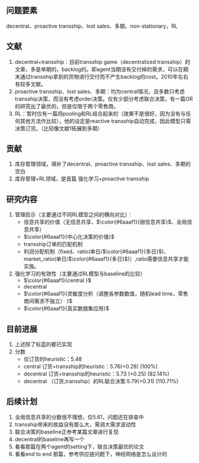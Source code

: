 ## 问题要素
decentral、proactive transship、lost sales、多期、non-stationary，RL
## 文献
1. decentral+transship：目前transship game（decentralized transship）的文章，多是单期的，backlog的。即agent当期没有交付掉的需求，可以在期末通过transship拿到的货物进行交付而不产生backlog的cost。2010年左右有较多文献。
2. proactive transship、lost sales、多期：均为central情况，且多数只考虑transship决策，而没有考虑order决策。仅有少部分考虑联合决策，有一篇OR的研究出了最优的，但是仅限于两个零售商。
3. RL：暂时仅有一篇将pooling和RL结合起来的（效果不是很好，因为没有与任何其他方法作比较），他的设定是reactive transship自动完成，因此模型只需决策订货。（比较像文献1拓展到多期）
## 贡献
1. 库存管理领域，填补了decentral、proactive transship、lost sales、多期的空白
2. 库存管理+RL领域，是首篇 强化学习+proactive transship
## 研究内容
1. 管理启示（主要通过不同RL模型之间的横向对比）：
   + 信息共享的价值（无信息共享、$\color{#6aaaf1}{弱信息共享}$、全局信息共享）
   + $\color{#6aaaf1}{中心化决策的价值}$
   + transship订单的匹配机制
   + 利润分配机制（fixed、ratio(单日/$\color{#6aaaf1}{多日}$)、market_ratio(单日/$\color{#6aaaf1}{多日}$)）,ratio需要信息共享才能实施。
2. 强化学习的有效性（主要通过RL模型与baseline的比较）
   + $\color{#6aaaf1}{central }$
   + decentral
   + $\color{#6aaaf1}{灵敏度分析（调整各参数数值，随机lead time，零售商间需求不独立） }$
   + $\color{#6aaaf1}{真实数据集应用}$
## 目前进展
1. 上述除了标蓝的都已实现
2. 分数
   + 仅订货的heuristic：5.48
   + central 订货+transship的heuristic：5.76(+0.28) (100%)
   + decentral 订货+transship的heuristic：5.73 (+0.25) (82.14%)
   + decentral （订货,transship）的RL联合决策:5.79(+0.31) (110.71%)
## 后续计划
1. 全局信息共享的分数很不理想，仅5.61，问题还在排查中
2. transship带来的收益没有那么大，需调大需求波动性
3. 联合决策的baseline正参考某篇文章进行复现
4. decentral的baseline再写一个
5. 看看那篇在两个agent的setting下，联合决策最优的论文
6. 看看end to end 那篇，参考供应链问题下，神经网络是怎么设计的